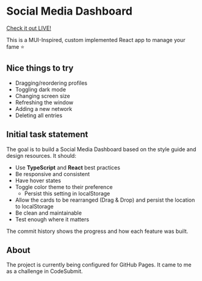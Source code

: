 # Social Media Dashboard

[Check it out LIVE!](https://codechriscode.github.io/social-media-dashboard)

This is a MUI-Inspired, custom implemented React app to manage your fame :star:

## Nice things to try
- Dragging/reordering profiles
- Toggling dark mode
- Changing screen size
- Refreshing the window
- Adding a new network
- Deleting all entries

## Initial task statement

The goal is to build a Social Media Dashboard based on the style guide and design resources.
It should:

- Use **TypeScript** and **React** best practices
- Be responsive and consistent
- Have hover states
- Toggle color theme to their preference
  - Persist this setting in localStorage
- Allow the cards to be rearranged (Drag & Drop) and persist the location to localStorage
- Be clean and maintainable
- Test enough where it matters

The commit history shows the progress and how each feature was built.

## About

The project is currently being configured for GitHub Pages. It came to me as a challenge in CodeSubmit.
